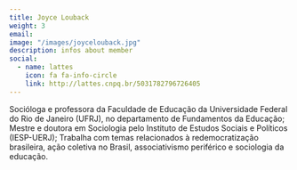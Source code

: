 ```yaml
---
title: Joyce Louback
weight: 3
email:
image: "/images/joycelouback.jpg"
description: infos about member
social:
  - name: lattes
    icon: fa fa-info-circle
    link: http://lattes.cnpq.br/5031782796726405
---
```


Socióloga e professora da Faculdade de Educação da Universidade Federal do Rio de Janeiro (UFRJ), no departamento de Fundamentos da Educação; Mestre e doutora em Sociologia pelo Instituto de Estudos Sociais e Políticos (IESP-UERJ); Trabalha com temas relacionados à redemocratização brasileira, ação coletiva no Brasil, associativismo periférico e sociologia da educação.
